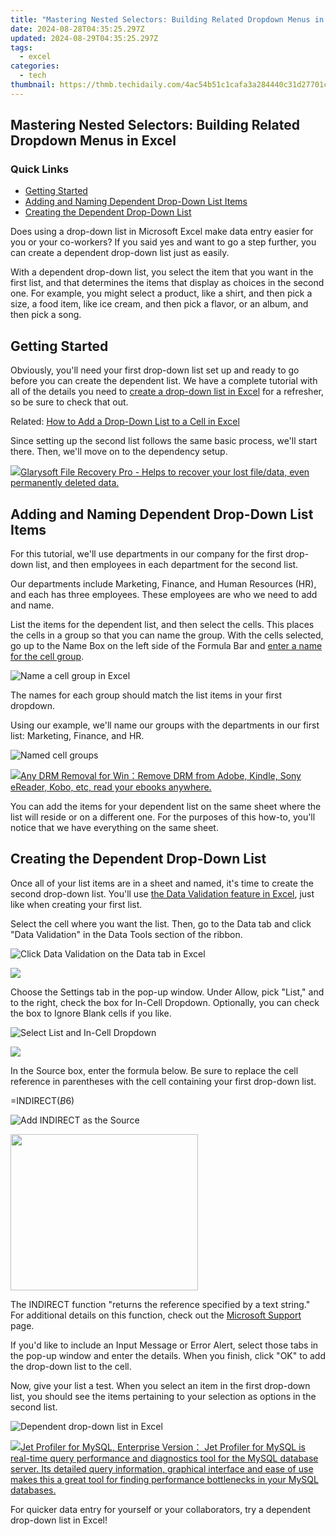 ```yaml
---
title: "Mastering Nested Selectors: Building Related Dropdown Menus in Excel"
date: 2024-08-28T04:35:25.297Z
updated: 2024-08-29T04:35:25.297Z
tags:
  - excel
categories:
  - tech
thumbnail: https://thmb.techidaily.com/4ac54b51c1cafa3a284440c31d27701c82afd968d6a73268fe3b019a529c7811.jpg
---
```


## Mastering Nested Selectors: Building Related Dropdown Menus in Excel

### Quick Links

* [Getting Started](https://extra-lessons.techidaily.com/speeding-up-projects-without-compromising-quality/)
* [Adding and Naming Dependent Drop-Down List Items](https://youtube-clips.techidaily.com/new-cutting-edge-editors-scouting-the-ultimate-tools-for-youtube-shorts/)
* [Creating the Dependent Drop-Down List](https://fox-helps.techidaily.com/2024-approved-adding-captions-and-text-a-guide-for-photo-titles-in-microsoft-photos/)

 Does using a drop-down list in Microsoft Excel make data entry easier for you or your co-workers? If you said yes and want to go a step further, you can create a dependent drop-down list just as easily.

 With a dependent drop-down list, you select the item that you want in the first list, and that determines the items that display as choices in the second one. For example, you might select a product, like a shirt, and then pick a size, a food item, like ice cream, and then pick a flavor, or an album, and then pick a song.

##  Getting Started

 Obviously, you'll need your first drop-down list set up and ready to go before you can create the dependent list. We have a complete tutorial with all of the details you need to [create a drop-down list in Excel](https://hardware-updates.techidaily.com/download-and-install-the-newest-version-of-corsair-k55-drivers-today/) for a refresher, so be sure to check that out.

Related: [How to Add a Drop-Down List to a Cell in Excel](https://hardware-updates.techidaily.com/download-and-install-the-newest-version-of-corsair-k55-drivers-today/) 

 Since setting up the second list follows the same basic process, we'll start there. Then, we'll move on to the dependency setup.

<!-- affiliate ads begin -->
<a href="https://order.glarysoft.com/order/checkout.php?PRODS=35408920&QTY=1&AFFILIATE=108875&CART=1"><img src="https://secure.avangate.com/images/merchant/6734fa703f6633ab896eecbdfad8953a/products/FR-200-1.png" border="0">Glarysoft File Recovery Pro - Helps to recover your lost file/data, even permanently deleted data. </a>
<!-- affiliate ads end -->
##  Adding and Naming Dependent Drop-Down List Items

 For this tutorial, we'll use departments in our company for the first drop-down list, and then employees in each department for the second list.

 Our departments include Marketing, Finance, and Human Resources (HR), and each has three employees. These employees are who we need to add and name.

 List the items for the dependent list, and then select the cells. This places the cells in a group so that you can name the group. With the cells selected, go up to the Name Box on the left side of the Formula Bar and [enter a name for the cell group](https://fox-blue.techidaily.com/2024-approved-mastering-chroma-key-techniques-in-live-broadcasts/).

![Name a cell group in Excel](https://static1.howtogeekimages.com/wordpress/wp-content/uploads/2021/06/NameCellGroupDependentList-Excel.png) 

 The names for each group should match the list items in your first dropdown.

 Using our example, we'll name our groups with the departments in our first list: Marketing, Finance, and HR.

![Named cell groups](https://static1.howtogeekimages.com/wordpress/wp-content/uploads/2021/06/NamedCellGroupDependentList-Excel.png) 

<!-- affiliate ads begin -->
<a href="https://secure.2checkout.com/order/checkout.php?PRODS=4600113&QTY=1&AFFILIATE=108875&CART=1"><img src="https://www.epubor.com/images/drm-removal-feature2.png" border="0">Any DRM Removal for Win：Remove DRM from Adobe, Kindle, Sony eReader, Kobo, etc, read your ebooks anywhere.</a>
<!-- affiliate ads end -->
 You can add the items for your dependent list on the same sheet where the list will reside or on a different one. For the purposes of this how-to, you'll notice that we have everything on the same sheet.

##  Creating the Dependent Drop-Down List

 Once all of your list items are in a sheet and named, it's time to create the second drop-down list. You'll use [the Data Validation feature in Excel](https://extra-lessons.techidaily.com/mastering-iphone-saving-and-utilizing-gifs-effectively/), just like when creating your first list.

 Select the cell where you want the list. Then, go to the Data tab and click "Data Validation" in the Data Tools section of the ribbon.

![Click Data Validation on the Data tab in Excel](https://static1.howtogeekimages.com/wordpress/wp-content/uploads/2021/06/DataTabValidationDependentList-Excel.png) 

<!-- affiliate ads begin -->
<a href="https://store.nero.com/order/checkout.php?PRODS=42296855&QTY=1&AFFILIATE=108875&CART=1"><img src="http://cdnwww.nero.com/nero-com-wAssets/img/banners/2023/recode/Nero_Recode_Screen_2.png" border="0"></a>
<!-- affiliate ads end -->
 Choose the Settings tab in the pop-up window. Under Allow, pick "List," and to the right, check the box for In-Cell Dropdown. Optionally, you can check the box to Ignore Blank cells if you like.

![Select List and In-Cell Dropdown](https://static1.howtogeekimages.com/wordpress/wp-content/uploads/2021/06/DataValidationDependentList-Excel.png) 

<!-- affiliate ads begin -->
<a href="https://store.movavi.com/affiliate.php?ACCOUNT=MOVAVI&AFFILIATE=108875&PATH=https%3A%2F%2Fwww.movavi.com%3FAFFILIATE%3D108875%26RESOURCE%3DMovavi%2BVideo%2BEditor%2Bbox"><img src="https://mcusercontent.com/0885a03ded3d480dca9287f12/images/6d3207fd-9f15-4c21-f0ad-59c68e6a7e2a.png" border="0"></a>
<!-- affiliate ads end -->
 In the Source box, enter the formula below. Be sure to replace the cell reference in parentheses with the cell containing your first drop-down list.

=INDIRECT($B$6)

![Add INDIRECT as the Source](https://static1.howtogeekimages.com/wordpress/wp-content/uploads/2021/06/IndirectSourceDependentList-Excel.png) 

<!-- affiliate ads begin -->
<a href="https://boody-eco-wear.pxf.io/c/5597632/1567905/13846" target="_top" id="1567905"><img src="//a.impactradius-go.com/display-ad/13846-1567905" border="0" alt="" width="300" height="250"/></a><img height="0" width="0" src="https://imp.pxf.io/i/5597632/1567905/13846" style="position:absolute;visibility:hidden;" border="0" />
<!-- affiliate ads end -->
 The INDIRECT function "returns the reference specified by a text string." For additional details on this function, check out the [Microsoft Support](https://support.microsoft.com/en-us/office/indirect-function-474b3a3a-8a26-4f44-b491-92b6306fa261) page.

 If you'd like to include an Input Message or Error Alert, select those tabs in the pop-up window and enter the details. When you finish, click "OK" to add the drop-down list to the cell.

 Now, give your list a test. When you select an item in the first drop-down list, you should see the items pertaining to your selection as options in the second list.

![Dependent drop-down list in Excel](https://static1.howtogeekimages.com/wordpress/wp-content/uploads/2021/06/DependentDropdownList-Excel.png) 

<!-- affiliate ads begin -->
<a href="https://secure.2checkout.com/order/checkout.php?PRODS=4576829&QTY=1&AFFILIATE=108875&CART=1"><img src="https://secure.avangate.com/images/merchant/9e740b84bb48a64dde25061566299467/products/copy_1_jp_box_big.png" border="0">Jet Profiler for MySQL, Enterprise Version： Jet Profiler for MySQL is real-time query performance and diagnostics tool for the MySQL database server. Its detailed query information, graphical interface and ease of use makes this a great tool for finding performance bottlenecks in your MySQL databases. </a>
<!-- affiliate ads end -->
 For quicker data entry for yourself or your collaborators, try a dependent drop-down list in Excel!

<ins class="adsbygoogle"
     style="display:block"
     data-ad-format="autorelaxed"
     data-ad-client="ca-pub-7571918770474297"
     data-ad-slot="1223367746"></ins>



<ins class="adsbygoogle"
     style="display:block"
     data-ad-client="ca-pub-7571918770474297"
     data-ad-slot="8358498916"
     data-ad-format="auto"
     data-full-width-responsive="true"></ins>


